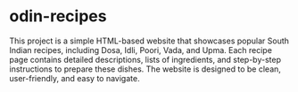 # odin-recipes

This project is a simple HTML-based website that showcases popular South Indian recipes, including Dosa, Idli, Poori, Vada, and Upma. Each recipe page contains detailed descriptions, lists of ingredients, and step-by-step instructions to prepare these dishes. The website is designed to be clean, user-friendly, and easy to navigate.